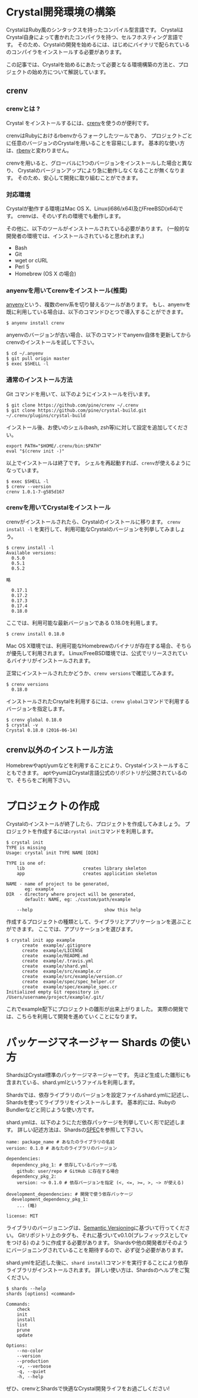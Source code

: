 # Crystal開発環境の構築

CrystalはRuby風のシンタックスを持ったコンパイル型言語です。
CrystalはCrystal自身によって書かれたコンパイラを持つ、セルフホスティング言語です。
そのため、Crystalの開発を始めるには、はじめにバイナリで配られているのコンパイラをインストールする必要があります。

この記事では、Crystalを始めるにあたって必要となる環境構築の方法と、プロジェクトの始め方について解説しています。

## crenv
### crenvとは ?
Crystal をインストールするには、[crenv](https://github.com/pine613/crenv)を使うのが便利です。

crenvはRubyにおけるrbenvからフォークしたツールであり、
プロジェクトごとに任意のバージョンのCrystalを用いることを容易にします。
基本的な使い方は、[rbenv](https://github.com/sstephenson/rbenv)と変わりません。

crenvを用いると、グローバルに1つのバージョンをインストールした場合と異なり、
Crystalのバージョンアップにより急に動作しなくなることが無くなります。
そのため、安心して開発に取り組むことができます。

### 対応環境
Crystalが動作する環境はMac OS X、Linux(i686/x64)及びFreeBSD(x64)です。
crenvは、そのいずれの環境でも動作します。

その他に、以下のツールがインストールされている必要があります。
(一般的な開発者の環境では、インストールされていると思われます。)

- Bash
- Git
- wget or cURL
- Perl 5
- Homebrew (OS X の場合)

### anyenvを用いてcrenvをインストール(推奨)
[anyenv](https://github.com/riywo/anyenv)という、複数のenv系を切り替えるツールがあります。
もし、anyenvを既に利用している場合は、以下のコマンドひとつで導入することができます。

```
$ anyenv install crenv
```

anyenvのバージョンが古い場合、以下のコマンドでanyenv自体を更新してからcrenvのインストールを試して下さい。

```
$ cd ~/.anyenv
$ git pull origin master
$ exec $SHELL -l
```

### 通常のインストール方法
Git コマンドを用いて、以下のようにインストールを行います。

```
$ git clone https://github.com/pine/crenv ~/.crenv
$ git clone https://github.com/pine/crystal-build.git ~/.crenv/plugins/crystal-build
```

インストール後、お使いのシェル(bash, zsh等)に対して設定を追加してください。

```
export PATH="$HOME/.crenv/bin:$PATH"
eval "$(crenv init -)"
```

以上でインストールは終了です。
シェルを再起動すれば、`crenv`が使えるようになっています。

```
$ exec $SHELL -l
$ crenv --version
crenv 1.0.1-7-g585d167
```

### crenvを用いてCrystalをインストール
crenvがインストールされたら、Crystalのインストールに移ります。
`crenv install -l` を実行して、利用可能なCrystalのバージョンを列挙してみましょう。

```
$ crenv install -l
Available versions:
  0.5.0
  0.5.1
  0.5.2

略

  0.17.1
  0.17.2
  0.17.3
  0.17.4
  0.18.0
```

ここでは、利用可能な最新バージョンである 0.18.0を利用します。

```
$ crenv install 0.18.0
```

Mac OS X環境では、利用可能なHomebrewのバイナリが存在する場合、そちらが優先して利用されます。
Linux/FreeBSD環境では、公式でリリースされているバイナリがインストールされます。

正常にインストールされたかどうか、`crenv versions`で確認してみます。

```
$ crenv versions
  0.18.0
```

インストールされたCrsytalを利用するには、`crenv global`コマンドで利用するバージョンを指定します。

```
$ crenv global 0.18.0
$ crystal -v
Crystal 0.18.0 (2016-06-14)
```

## crenv以外のインストール方法
Homebrewやapt/yumなどを利用することにより、Crystalインストールすることもできます。
aptやyumはCrystal言語公式のリポジトリが公開されているので、そちらをご利用下さい。

# プロジェクトの作成
Crystalのインストールが終了したら、プロジェクトを作成してみましょう。
プロジェクトを作成するには`crystal init`コマンドを利用します。

```
$ crystal init
TYPE is missing
Usage: crystal init TYPE NAME [DIR]

TYPE is one of:
    lib                      creates library skeleton
    app                      creates application skeleton

NAME - name of project to be generated,
       eg: example
DIR  - directory where project will be generated,
       default: NAME, eg: ./custom/path/example

    --help                           show this help
```

作成するプロジェクトの種類として、ライブラリとアプリケーションを選ぶことができます。
ここでは、アプリケーションを選びます。

```
$ crystal init app example
      create  example/.gitignore
      create  example/LICENSE
      create  example/README.md
      create  example/.travis.yml
      create  example/shard.yml
      create  example/src/example.cr
      create  example/src/example/version.cr
      create  example/spec/spec_helper.cr
      create  example/spec/example_spec.cr
Initialized empty Git repository in /Users/username/project/example/.git/
```

これでexample配下にプロジェクトの雛形が出来上がりました。
実際の開発では、こちらを利用して開発を進めていくことになります。

# パッケージマネージャー Shards の使い方
ShardsはCrystal標準のパッケージマネージャーです。
先ほど生成した雛形にも含まれている、shard.ymlというファイルを利用します。

Shardsでは、依存ライブラリのバージョンを設定ファイルshard.ymlに記述し、
Shardsを使ってライブラリをインストールします。
基本的には、RubyのBundlerなどと同じような使い方です。

shard.ymlは、以下のようにただ依存パッケージを列挙していく形で記述します。
詳しい記述方法は、Shardsの[SPEC](https://github.com/crystal-lang/shards/blob/master/SPEC.md)を参照して下さい。

```
name: package_name # あなたのライブラリの名前
version: 0.1.0 # あなたのライブラリのバージョン

dependencies:
  dependency_pkg_1: # 依存しているパッケージ名
    github: user/repo # GitHub に存在する場合
  dependency_pkg_2:
    version: ~> 0.1.0 # 依存バージョンを指定 (<, <=, >=, >, ~> が使える)

development_dependencies: # 開発で使う依存パッケージ
  development_dependency_pkg_1:
    ... (略)

license: MIT
```

ライブラリのバージョニングは、[Semantic Versioning](http://semver.org/)に基づいて行ってください。
Gitリポジトリ上のタグも、それに基づいてv0.1.0(プレフィックスとしてvをつける) のように作成する必要があります。
Shardsや他の開発者がそのようにバージョニングされていることを期待するので、必ず従う必要があります。

shard.ymlを記述した後に、`shard install`コマンドを実行することにより依存ライブラリがインストールされます。
詳しい使い方は、Shardsのヘルプをご覧ください。

```
$ shards --help
shards [options] <command>

Commands:
    check
    init
    install
    list
    prune
    update

Options:
    --no-color
    --version
    --production
    -v, --verbose
    -q, --quiet
    -h, --help
```

ぜひ、crenvとShardsで快適なCrystal開発ライフをお過ごしください!
